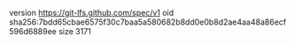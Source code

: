 version https://git-lfs.github.com/spec/v1
oid sha256:7bdd65cbae6575f30c7baa5a580682b8dd0e0b8d2ae4aa48a86ecf596d6889ee
size 3171
